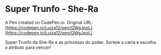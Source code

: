 # Super Trunfo - She-Ra

A Pen created on CodePen.io. Original URL: [https://codepen.io/Luiza12/pen/QWgJpoL](https://codepen.io/Luiza12/pen/QWgJpoL).

Super Trunfo da She-Ra e as princesas do poder. Sorteie a carta e escolha o atributo para vencer!
